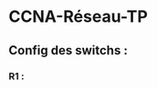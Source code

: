 # CCNA-Réseau-TP

## Config des switchs : 

### R1 :


<!--stackedit_data:
eyJoaXN0b3J5IjpbMjAzMTI2NTI1Nl19
-->